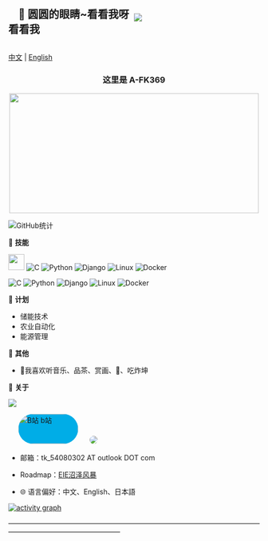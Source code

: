 <!DOCTYPE html>
<html>
<head>
  <style>
    .image {
      width: 50%;
      height: auto;
    }
  </style>
</head>
<body>
  <div style="
      display: flex;
      justify-content: space-between;
      align-items: center;
      width: 100%;">  <!--wrap block-->
    <div class="image">
      <h2>&nbsp;&nbsp;&nbsp;&nbsp;👋 圆圆的眼睛~看看我呀 看看我</h2>
    </div>
    <div class="image">
      <img src="https://komarev.com/ghpvc/?username=A-FK369&style=flat#pic_center">&nbsp;&nbsp;
    </div>
  </div>
</body>
</html>

[中文](README.md) | [English](README-en.md)
  <div align="center">
    <h3>这里是 A-FK369</h3>
    <div>
      <img src="http://p1.music.126.net/TVd3imTPRcuCHEnLSGilCA==/109951163106728938.jpg?param=500y280" style="width: 500px; height: 240px;">
    </div>
  </div>

  ![GitHub统计](https://github-readme-stats.vercel.app/api?username=A-FK369&count_private=true&show_icons=true)


<!-- ![Profile views](https://komarev.com/ghpvc/?username=A-FK369&style=flat#pic_center) -->


🌟 **技能**<!-- -->
  <div>
    <img src="https://media.giphy.com/media/WUlplcMpOCEmTGBtBW/giphy.gif" width="32">
    <img alt="C" src="https://img.shields.io/badge/-C++-673AB8?style=flat-square&logo=C&logoColor=fff">
    <img alt="Python" src="https://img.shields.io/badge/-Python-33999A?style=flat-square&logo=Python&logoColor=fff">
    <img alt="Django" src="https://img.shields.io/badge/-Django-339933?style=flat-square&logo=Django&logoColor=fff">
    <img alt="Linux" src="https://img.shields.io/badge/-Linux-000011?style=flat-square&logo=Linux&logoColor=fff">
    <img alt="Docker" src="https://img.shields.io/badge/-Docker-2496ED?style=flat-square&logo=Docker&logoColor=fff">
  </div>

  ![C](https://img.shields.io/badge/-C++-673AB8?style=flat-square&logo=C&logoColor=fff)
  ![Python](https://img.shields.io/badge/-Python-33999A?style=flat-square&logo=Python&logoColor=fff)  ![Django](https://img.shields.io/badge/-Django-339933?style=flat-square&logo=Django&logoColor=fff)
  ![Linux](https://img.shields.io/badge/-Linux-000011?style=flat-square&logo=Linux&logoColor=fff)
  ![Docker](https://img.shields.io/badge/-Docker-2496ED?style=flat-square&logo=Docker&logoColor=fff)


📅 **计划**<!-- -->
  - 储能技术
  - 农业自动化
  - 能源管理


🎄 **其他**<!-- -->
  - 🍓我喜欢听音乐、品茶、赏画、🎱、吃炸坤
  

💬 **关于**<!-- -->

  ![](https://github-readme-stats.vercel.app/api/top-langs/?username=A-FK369&layout=compact)

  <p align='left'>
    &nbsp;&nbsp;&nbsp;&nbsp;
    <a href="https://space.bilibili.com/22116539"><img alt="B站 b站" width="120" height="60" src="//i0.hdslb.com/bfs/archive/c8fd97a40bf79f03e7b76cbc87236f612caef7b2.png" style="background-color: #00ADE7; border-radius: 48px;"></a>
    &nbsp;&nbsp;&nbsp;&nbsp;
    <a href="https://music.163.com/#/user/home?id=449128216"><img src="http://p4.music.126.net/0BjeSe3i_xSi9VnJYNLWEg==/109951169379635921.jpg?param=40y40" style="border-radius: 50%;"></a>
    &nbsp;&nbsp;&nbsp;&nbsp;
    

  </p>


  - 邮箱：tk_54080302 AT outlook DOT com


  - Roadmap：[EIE沼泽风暴](https://roadmap.sh/team/progress?t=6552c77f68ca60261326cf1e)
  - 🌐 语言偏好：中文、English、日本語
<!--  - 😄 About me：Web、Music、-->


[![activity graph](https://github-readme-activity-graph.vercel.app/graph?username=A-FK369&theme=gotham&hide_title=true&hide_border=true&bg_color=FFFFFF)](https://github.com/ashutosh00710/github-readme-activity-graph)


————————————————————————————————————————————————————
  <!--
    <img height="30" src="https://raw.githubusercontent.com/8bithemant/8bithemant/master/twitter.png?raw=true">
    

  - 小电视：[我的B站主页]()
  - 云村：[我的网易云音乐](https://music.163.com/#/user/home?id=449128216)

	It is a ✨ _special_ ✨ repository because its `README.md` (this file) appears on GitHub profile.

  Here are some ideas to get you started:

  - 🔭 I’m currently working on ...
  - 🌱 I’m currently learning ...
  - 👯 I’m looking to collaborate on ...
  - 🤔 I’m looking for help with ...
  - 💬 Ask me about ...
  - 📫 How to reach me: ...
  - 😄 Pronouns: ...
  - ⚡ Fun fact: ...
  - 👀 I’m interested in AI
  - 🌱 I’m currently Working on ComfyUI
  - 💞️ I’m looking to collaborate on ...
    -->
